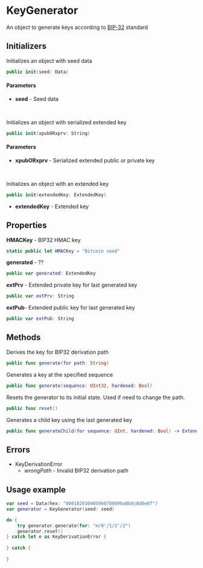 #  KeyGenerator

An object to generate keys according to [BIP-32](https://github.com/bitcoin/bips/blob/master/bip-0032.mediawiki) standard

## Initializers

Initializes an object with seed data

```swift
public init(seed: Data)
```

#### Parameters

* **seed** - Seed data

</br>

Initializes an object with serialized extended key

```swift
public init(xpubORxprv: String)
```

#### Parameters

* **xpubORxprv** - Serialized extended public or private key

</br>

Initializes an object with an extended key

```swift
public init(extendedKey: ExtendedKey)
```

* **extendedKey** - Extended key

## Properties

**HMACKey** - BIP32  HMAC key

```swift
static public let HMACKey = "Bitcoin seed"
```

 **generated** - ??

```swift
public var generated: ExtendedKey
```

 **extPrv** - Extended private key for last generated key

```swift
public var extPrv: String
```

 **extPub**- Extended public key for last generated key

```swift
public var extPub: String
```

## Methods

Derives the key for BIP32 derivation path

```swift
public func generate(for path: String)
```

Generates a key at the specified sequence

```swift
public func generate(sequence: UInt32, hardened: Bool)
```

Resets the generator to its initial state. Used if need to change the path.

```swift
public func reset()
```

Generates a child key using the last generated key

```swift
public func generateChild(for sequence: UInt, hardened: Bool) -> ExtendedKey
```

## Errors

* KeyDerivationError
    * *wrongPath* - Invalid BIP32 derivation path
    
## Usage example

```swift
var seed = Data(hex: "000102030405060708090a0b0c0d0e0f")
var generator = KeyGenerator(seed: seed)

do {
    try generator.generate(for: "m/0'/1/2'/2")
    generator.reset()
} catch let e as KeyDerivationError {
    
} catch {
    
}
```
